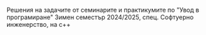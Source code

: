 Решения на задачите от семинарите и практикумите по "Увод в програмиране"
Зимен семестър 2024/2025, спец. Софтуерно инженерство, на c++
